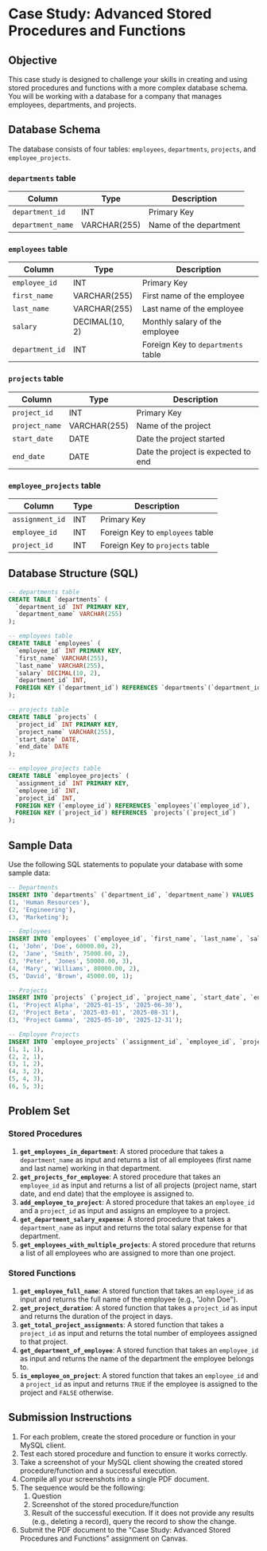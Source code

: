 # Case Study: Advanced Stored Procedures and Functions

## Objective
This case study is designed to challenge your skills in creating and using stored procedures and functions with a more complex database schema. You will be working with a database for a company that manages employees, departments, and projects.

## Database Schema
The database consists of four tables: `employees`, `departments`, `projects`, and `employee_projects`.

### `departments` table
| Column | Type | Description |
|---|---|---|
| `department_id` | INT | Primary Key |
| `department_name` | VARCHAR(255) | Name of the department |

### `employees` table
| Column | Type | Description |
|---|---|---|
| `employee_id` | INT | Primary Key |
| `first_name` | VARCHAR(255) | First name of the employee |
| `last_name` | VARCHAR(255) | Last name of the employee |
| `salary` | DECIMAL(10, 2) | Monthly salary of the employee |
| `department_id` | INT | Foreign Key to `departments` table |

### `projects` table
| Column | Type | Description |
|---|---|---|
| `project_id` | INT | Primary Key |
| `project_name` | VARCHAR(255) | Name of the project |
| `start_date` | DATE | Date the project started |
| `end_date` | DATE | Date the project is expected to end |

### `employee_projects` table
| Column | Type | Description |
|---|---|---|
| `assignment_id` | INT | Primary Key |
| `employee_id` | INT | Foreign Key to `employees` table |
| `project_id` | INT | Foreign Key to `projects` table |

## Database Structure (SQL)
```sql
-- departments table
CREATE TABLE `departments` (
  `department_id` INT PRIMARY KEY,
  `department_name` VARCHAR(255)
);

-- employees table
CREATE TABLE `employees` (
  `employee_id` INT PRIMARY KEY,
  `first_name` VARCHAR(255),
  `last_name` VARCHAR(255),
  `salary` DECIMAL(10, 2),
  `department_id` INT,
  FOREIGN KEY (`department_id`) REFERENCES `departments`(`department_id`)
);

-- projects table
CREATE TABLE `projects` (
  `project_id` INT PRIMARY KEY,
  `project_name` VARCHAR(255),
  `start_date` DATE,
  `end_date` DATE
);

-- employee_projects table
CREATE TABLE `employee_projects` (
  `assignment_id` INT PRIMARY KEY,
  `employee_id` INT,
  `project_id` INT,
  FOREIGN KEY (`employee_id`) REFERENCES `employees`(`employee_id`),
  FOREIGN KEY (`project_id`) REFERENCES `projects`(`project_id`)
);
```

## Sample Data
Use the following SQL statements to populate your database with some sample data:

```sql
-- Departments
INSERT INTO `departments` (`department_id`, `department_name`) VALUES
(1, 'Human Resources'),
(2, 'Engineering'),
(3, 'Marketing');

-- Employees
INSERT INTO `employees` (`employee_id`, `first_name`, `last_name`, `salary`, `department_id`) VALUES
(1, 'John', 'Doe', 60000.00, 2),
(2, 'Jane', 'Smith', 75000.00, 2),
(3, 'Peter', 'Jones', 50000.00, 3),
(4, 'Mary', 'Williams', 80000.00, 2),
(5, 'David', 'Brown', 45000.00, 1);

-- Projects
INSERT INTO `projects` (`project_id`, `project_name`, `start_date`, `end_date`) VALUES
(1, 'Project Alpha', '2025-01-15', '2025-06-30'),
(2, 'Project Beta', '2025-03-01', '2025-08-31'),
(3, 'Project Gamma', '2025-05-10', '2025-12-31');

-- Employee Projects
INSERT INTO `employee_projects` (`assignment_id`, `employee_id`, `project_id`) VALUES
(1, 1, 1),
(2, 2, 1),
(3, 1, 2),
(4, 3, 2),
(5, 4, 3),
(6, 5, 3);
```

## Problem Set

### Stored Procedures
1.  **`get_employees_in_department`**: A stored procedure that takes a `department_name` as input and returns a list of all employees (first name and last name) working in that department.
2.  **`get_projects_for_employee`**: A stored procedure that takes an `employee_id` as input and returns a list of all projects (project name, start date, and end date) that the employee is assigned to.
3.  **`add_employee_to_project`**: A stored procedure that takes an `employee_id` and a `project_id` as input and assigns an employee to a project.
4.  **`get_department_salary_expense`**: A stored procedure that takes a `department_name` as input and returns the total salary expense for that department.
5.  **`get_employees_with_multiple_projects`**: A stored procedure that returns a list of all employees who are assigned to more than one project.

### Stored Functions
1.  **`get_employee_full_name`**: A stored function that takes an `employee_id` as input and returns the full name of the employee (e.g., "John Doe").
2.  **`get_project_duration`**: A stored function that takes a `project_id` as input and returns the duration of the project in days.
3.  **`get_total_project_assignments`**: A stored function that takes a `project_id` as input and returns the total number of employees assigned to that project.
4.  **`get_department_of_employee`**: A stored function that takes an `employee_id` as input and returns the name of the department the employee belongs to.
5.  **`is_employee_on_project`**: A stored function that takes an `employee_id` and a `project_id` as input and returns `TRUE` if the employee is assigned to the project and `FALSE` otherwise.

## Submission Instructions
1.  For each problem, create the stored procedure or function in your MySQL client.
2.  Test each stored procedure and function to ensure it works correctly.
3.  Take a screenshot of your MySQL client showing the created stored procedure/function and a successful execution.
4.  Compile all your screenshots into a single PDF document.
5.  The sequence would be the following:
    1.  Question
    2.  Screenshot of the stored procedure/function
    3.  Result of the successful execution. If it does not provide any results (e.g., deleting a record), query the record to show the change.
6.  Submit the PDF document to the "Case Study: Advanced Stored Procedures and Functions" assignment on Canvas.